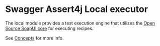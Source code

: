 # Swagger Assert4j Local executor

The local module provides a test execution engine that utilizes the [Open Source SoapUI core](https://github.com/SmartBear/soapui) for executing
recipes.

See [Concepts](../../CONCEPTS.md#local_execution) for more info.